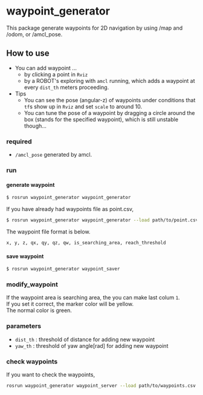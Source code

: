 # waypoint_generator
This package generate waypoints for 2D navigation by using /map and /odom, or /amcl_pose.

## How to use
- You can add waypoint ...
  * by clicking a point in `Rviz`
  * by a ROBOT's exploring with `amcl` running, which adds a waypoint at every `dist_th` meters proceeding.
- Tips
  - You can see the pose (angular-z) of waypoints under conditions that `tf`s show up in `Rviz` and set `scale` to around 10. 
  - You can tune the pose of a waypoint by dragging a circle around the box (stands for the specified waypoint), which is still unstable though...

### required
- `/amcl_pose` generated by amcl.

### run

#### generate waypoint

```bash
$ rosrun waypoint_generator waypoint_generator
```
If you have already had waypoints file as point.csv,  
```bash
$ rosrun waypoint_generator waypoint_generator --load path/to/point.csv
```
The waypoint file format is below.
```
x, y, z, qx, qy, qz, qw, is_searching_area, reach_threshold
```
#### save waypoint
```bash
$ rosrun waypoint_generator waypoint_saver
```

### modify_waypoint
If the waypoint area is searching area, the you can make last colum `1`.  
If you set it correct, the marker color will be yellow.  
The normal color is green.  

### parameters
- `dist_th` : threshold of distance for adding new waypoint
- `yaw_th` : threshold of yaw angle[rad] for adding new waypoint

### check waypoints
If you want to check the waypoints,
```bash
rosrun waypoint_generator waypoint_server --load path/to/waypoints.csv
```
